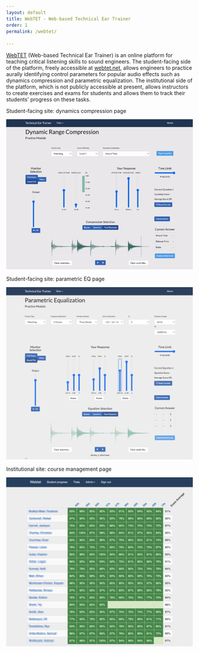 ```yaml
---
layout: default
title: WebTET - Web-based Technical Ear Trainer
order: 1
permalink: /webtet/

---
```



[WebTET](http://webtet.net) (Web-based Technical Ear Trainer) is an online platform for teaching critical listening skills to sound engineers. The student-facing side of the platform, freely accessible at [webtet.net](http://webtet.net), allows engineers to practice aurally identifying control parameters for popular audio effects such as dynamics compression and parametric equalization.  The institutional side of the platform, which is not publicly accessible at present, allows instructors to create exercises and exams for students and allows them to track their students' progress on these tasks. 


Student-facing site: dynamics compression page

![WebTET dynamics compression practice](/images/compression_optimize.gif)

Student-facing site: parametric EQ page

![WebTET Parametric EQ practice](/images/parametric.png)





Institutional site: course management page

![WebTET academic](/images/webtet_academic_blurred.png)

